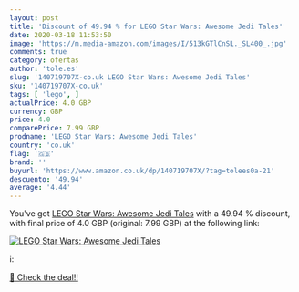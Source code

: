```yaml
---
layout: post
title: 'Discount of 49.94 % for LEGO Star Wars: Awesome Jedi Tales'
date: 2020-03-18 11:53:50
image: 'https://m.media-amazon.com/images/I/513kGTlCnSL._SL400_.jpg'
comments: true
category: ofertas
author: 'tole.es'
slug: '140719707X-co.uk LEGO Star Wars: Awesome Jedi Tales'
sku: '140719707X-co.uk'
tags: [ 'lego', ]
actualPrice: 4.0 GBP
currency: GBP
price: 4.0
comparePrice: 7.99 GBP
prodname: 'LEGO Star Wars: Awesome Jedi Tales'
country: 'co.uk'
flag: '🇬🇧'
brand: ''
buyurl: 'https://www.amazon.co.uk/dp/140719707X/?tag=tolees0a-21'
descuento: '49.94'
average: '4.44'
---
```


You've got [LEGO Star Wars: Awesome Jedi Tales](https://www.amazon.co.uk/dp/140719707X/?tag=tolees0a-21) with a  49.94 % discount, with final price of 4.0 GBP (original: 7.99 GBP) at the following link:

[![LEGO Star Wars: Awesome Jedi Tales](https://m.media-amazon.com/images/I/513kGTlCnSL._SL400_.jpg)](https://www.amazon.co.uk/dp/140719707X/?tag=tolees0a-21)

ℹ️:


[🛒 Check the deal!!](https://www.amazon.co.uk/dp/140719707X/?tag=tolees0a-21)
